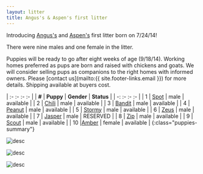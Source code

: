 ```yaml
---
layout: litter
title: Angus's & Aspen's first litter
---
```


Introducing [Angus's](../angus) and
[Aspen's](../aspen) first litter born on 7/24/14!

There were nine males and one female in the litter.

Puppies will be ready to go after eight weeks of age (9/18/14).
Working homes preferred as pups are born and raised with chickens and goats.
We will consider selling pups as companions to the right homes with informed owners.
Please [contact us](mailto:{{ site.footer-links.email }}) for more details.
Shipping available at buyers cost.

| :- :- :- :- |
| **#** | **Puppy** | **Gender** | **Status** |
| -: :- :- :- |
| 1 | [Spot](1) | male | available |
| 2 | [Chili](2) | male | available |
| 3 | [Bandit](3) | male | available |
| 4 | [Peanut](4) | male | available |
| 5 | [Stormy](5) | male | available |
| 6 | [Zeus](6) | male | available |
| 7 | [Jasper](7) | male | RESERVED |
| 8 | [Zip](8) | male | available |
| 9 | [Scout](9) | male | available |
| 10 |[Amber](10) | female | available |
{:class="puppies-summary"}

![desc](http://farm6.staticflickr.com/5587/14694735559_ef0fa4c3a7_z_d.jpg)

![desc](http://farm6.staticflickr.com/5590/14881037912_dd4f379c8b_z_d.jpg)

![desc](http://farm4.staticflickr.com/3897/14881043822_dcfcd98b2d_z_d.jpg)

